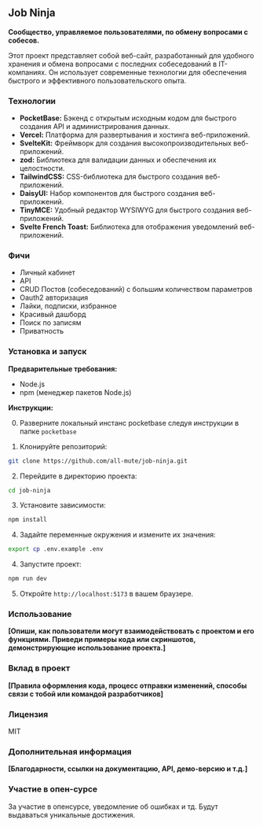 ## Job Ninja

**Сообщество, управляемое пользователями, по обмену вопросами с собесов.**

Этот проект представляет собой веб-сайт, разработанный для удобного хранения и обмена вопросами с последних собеседований в IT-компаниях. Он использует современные технологии для обеспечения быстрого и эффективного пользовательского опыта.

### Технологии

*   **PocketBase:** Бэкенд с открытым исходным кодом для быстрого создания API и администрирования данных.
*   **Vercel:** Платформа для развертывания и хостинга веб-приложений.
*   **SvelteKit:** Фреймворк для создания высокопроизводительных веб-приложений.
*   **zod:** Библиотека для валидации данных и обеспечения их целостности.
*   **TailwindCSS:** CSS-библиотека для быстрого создания веб-приложений.
*   **DaisyUI:** Набор компонентов для быстрого создания веб-приложений.
*   **TinyMCE:** Удобный редактор WYSIWYG для быстрого создания веб-приложений.
*   **Svelte French Toast:** Библиотека для отображения уведомлений веб-приложений.

### Фичи

*   Личный кабинет 
*   API
*   CRUD Постов (собеседований) с большим количеством параметров
*   Oauth2 авторизация
*   Лайки, подписки, избранное
*   Красивый дашборд
*   Поиск по записям
*   Приватность

### Установка и запуск

**Предварительные требования:**

*   Node.js
*   npm (менеджер пакетов Node.js)

**Инструкции:**

0.  Разверните локальный инстанс pocketbase следуя инструкции в папке `pocketbase`

1.  Клонируйте репозиторий:

```bash
git clone https://github.com/all-mute/job-ninja.git
```

2.  Перейдите в директорию проекта:

```bash
cd job-ninja
```

3.  Установите зависимости:

```bash
npm install
```

4.  Задайте переменные окружения и измените их значения:

```bash
export cp .env.example .env
```

4.  Запустите проект:

```bash
npm run dev
```

5.  Откройте `http://localhost:5173` в вашем браузере.

### Использование

**[Опиши, как пользователи могут взаимодействовать с проектом и его функциями. Приведи примеры кода или скриншотов, демонстрирующие использование проекта.]**

### Вклад в проект

**[Правила оформления кода, процесс отправки изменений, способы связи с тобой или командой разработчиков]**

### Лицензия

MIT

### Дополнительная информация

**[Благодарности, ссылки на документацию, API, демо-версию и т.д.]** 

### Участие в опен-сурсе

За участие в опенсурсе, уведомление об ошибках и тд. Будут выдаваться уникальные достижения.
